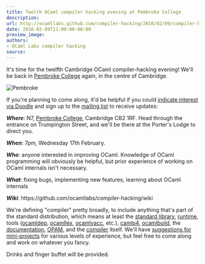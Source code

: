 ```yaml
---
title: Twelth OCaml compiler hacking evening at Pembroke College
description:
url: http://ocamllabs.github.com/compiler-hacking/2016/02/09/compiler-hacking-returns-to-pembroke
date: 2016-02-09T11:00:00-00:00
preview_image:
authors:
- OCaml Labs compiler hacking
source:
---
```


<p>It's time for the twelfth Cambridge OCaml compiler-hacking evening! We'll be back in <a href="http://www.pem.cam.ac.uk/">Pembroke College</a> again, in the centre of Cambridge.</p>

<p><img src="http://ocamllabs.io/compiler-hacking/imgs/pembroke_new_court.jpg" alt="Pembroke"/></p>

<p>If you're planning to come along, it'd be helpful if you could <a href="http://doodle.com/poll/u439rkzkawy8gftn">indicate interest via Doodle</a> and sign up to the <a href="http://lists.ocaml.org/listinfo/cam-compiler-hacking">mailing list</a> to receive updates:</p>

<p><em><strong>Where</strong></em>: N7, <a href="https://www.google.co.uk/maps/place/Pembroke+College/@52.2018741,0.1177328,17z/data=!3m1!4b1!4m2!3m1!1s0x47d870a2a3162b45:0x178705666a5d2498">Pembroke College</a>, Cambridge CB2 1RF. Head through the entrance on Trumpington Street, and we'll be there at the Porter's Lodge to direct you.</p>

<p><em><strong>When</strong></em>: 7pm, Wednesday 17th February.</p>

<p><em><strong>Who</strong></em>: anyone interested in improving OCaml. Knowledge of OCaml programming will obviously be helpful, but prior experience of working on OCaml internals isn't necessary.</p>

<p><em><strong>What</strong></em>: fixing bugs, implementing new features, learning about OCaml internals</p>

<p><em><strong>Wiki</strong></em>: https://github.com/ocamllabs/compiler-hacking/wiki</p>

<p>We're defining &quot;compiler&quot; pretty broadly, to include anything that's part of the standard distribution, which means at least the <a href="https://github.com/ocaml/ocaml/tree/trunk/stdlib">standard library</a>, <a href="https://github.com/ocaml/ocaml/tree/trunk/byterun">run</a><a href="https://github.com/ocaml/ocaml/tree/trunk/asmrun">time</a>, tools (<a href="http://caml.inria.fr/pub/docs/manual-ocaml/depend.html">ocamldep</a>, <a href="https://realworldocaml.org/v1/en/html/parsing-with-ocamllex-and-menhir.html">ocamllex</a>, <a href="http://caml.inria.fr/pub/docs/manual-ocaml-4.00/manual026.html">ocamlyacc</a>, etc.), <a href="https://github.com/ocaml/camlp4">camlp4</a>, <a href="http://caml.inria.fr/pub/docs/manual-ocaml-400/manual032.html">ocamlbuild</a>, the <a href="https://github.com/ocaml/ocaml-manual">documentation</a>, <a href="https://opam.ocaml.org/">OPAM</a>, and the <a href="https://github.com/ocaml/ocaml">compiler</a> itself. We'll have <a href="https://github.com/ocamllabs/compiler-hacking/wiki/Things-to-work-on">suggestions for mini-projects</a> for various levels of experience, but feel free to come along and work on whatever you fancy.</p>

<p>Drinks and finger buffet will be provided.</p>

